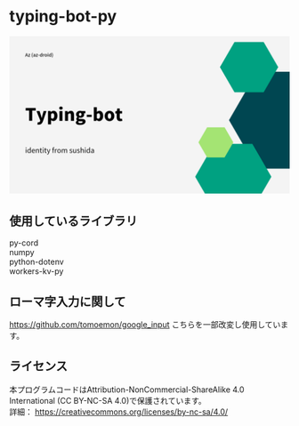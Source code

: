 # typing-bot-py
![Cover](https://raw.githubusercontent.com/az-droid/Typing-bot/main/covor.png)
## 使用しているライブラリ
py-cord  
numpy  
python-dotenv  
workers-kv-py  
  
## ローマ字入力に関して
https://github.com/tomoemon/google_input  こちらを一部改変し使用しています。
  
## ライセンス
本プログラムコードはAttribution-NonCommercial-ShareAlike 4.0 International (CC BY-NC-SA 4.0)で保護されています。  
詳細： https://creativecommons.org/licenses/by-nc-sa/4.0/
  
  
